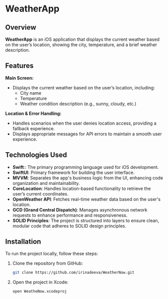 # WeatherApp

## Overview
**WeatherApp** is an iOS application that displays the current weather based on the user’s location, showing the city, temperature, and a brief weather description.

## Features

**Main Screen:**
- Displays the current weather based on the user’s location, including:
  - City name
  - Temperature
  - Weather condition description (e.g., sunny, cloudy, etc.)

**Location & Error Handling:**
- Handles scenarios when the user denies location access, providing a fallback experience.
- Displays appropriate messages for API errors to maintain a smooth user experience.

## Technologies Used

- **Swift**:: The primary programming language used for iOS development.
- **SwiftUI**: Primary framework for building the user interface.
- **MVVM**: Separates the app's business logic from the UI, enhancing code organization and maintainability.
- **CoreLocation**: Handles location-based functionality to retrieve the user’s current coordinates.
- **OpenWeather API**: Fetches real-time weather data based on the user's location.
- **GCD (Grand Central Dispatch)**: Manages asynchronous network requests to enhance performance and responsiveness.
- **SOLID Principles**: The project is structured into layers to ensure clean, modular code that adheres to SOLID design principles.

## Installation

To run the project locally, follow these steps:

1. Clone the repository from GitHub:
   ```bash
   git clone https://github.com/irinadeeva/WeatherNow.git
2. Open the project in Xcode:
   ```bash
   open WeatheNow.xcodeproj
   
